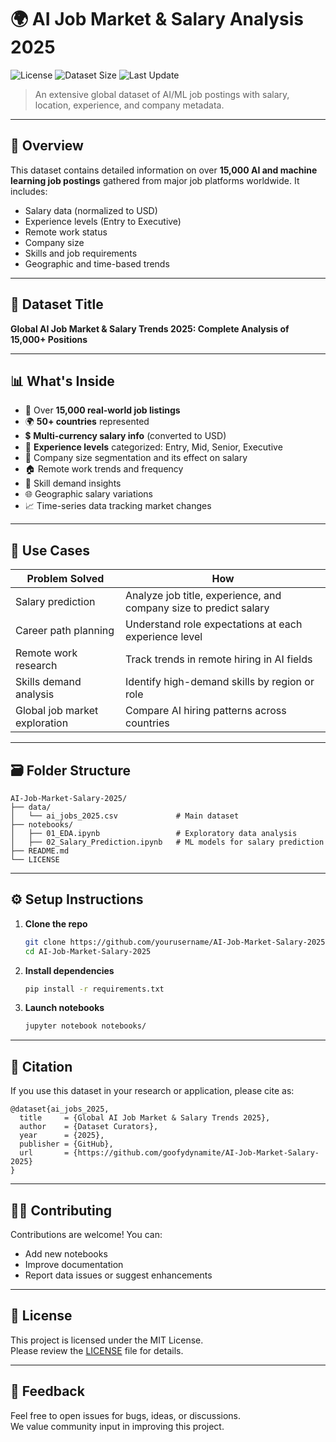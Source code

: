 
# 🌍 AI Job Market & Salary Analysis 2025

![License](https://img.shields.io/badge/license-MIT-blue.svg)
![Dataset Size](https://img.shields.io/badge/data-15%2B_k_jobs-green)
![Last Update](https://img.shields.io/badge/year-2025-informational)

> An extensive global dataset of AI/ML job postings with salary, location, experience, and company metadata.

---

## 📖 Overview

This dataset contains detailed information on over **15,000 AI and machine learning job postings** gathered from major job platforms worldwide. It includes:
- Salary data (normalized to USD)
- Experience levels (Entry to Executive)
- Remote work status
- Company size
- Skills and job requirements
- Geographic and time-based trends

---

## 🧾 Dataset Title

**Global AI Job Market & Salary Trends 2025: Complete Analysis of 15,000+ Positions**

---

## 📊 What's Inside

- 🔢 Over **15,000 real-world job listings**
- 🌍 **50+ countries** represented
- 💲 **Multi-currency salary info** (converted to USD)
- 👥 **Experience levels** categorized: Entry, Mid, Senior, Executive
- 🏢 Company size segmentation and its effect on salary
- 🏠 Remote work trends and frequency
- 🎯 Skill demand insights
- 🌐 Geographic salary variations
- 📈 Time-series data tracking market changes

---

## 🎯 Use Cases

| Problem Solved | How |
|----------------|-----|
| Salary prediction | Analyze job title, experience, and company size to predict salary |
| Career path planning | Understand role expectations at each experience level |
| Remote work research | Track trends in remote hiring in AI fields |
| Skills demand analysis | Identify high-demand skills by region or role |
| Global job market exploration | Compare AI hiring patterns across countries |

---

## 🗃️ Folder Structure

```
AI-Job-Market-Salary-2025/
├── data/
│   └── ai_jobs_2025.csv             # Main dataset
├── notebooks/
│   ├── 01_EDA.ipynb                 # Exploratory data analysis
│   ├── 02_Salary_Prediction.ipynb   # ML models for salary prediction
├── README.md
└── LICENSE
```

---

## ⚙️ Setup Instructions

1. **Clone the repo**
   ```bash
   git clone https://github.com/yourusername/AI-Job-Market-Salary-2025.git
   cd AI-Job-Market-Salary-2025
   ```

2. **Install dependencies**
   ```bash
   pip install -r requirements.txt
   ```

3. **Launch notebooks**
   ```bash
   jupyter notebook notebooks/
   ```

---

## 🔖 Citation

If you use this dataset in your research or application, please cite as:

```
@dataset{ai_jobs_2025,
  title     = {Global AI Job Market & Salary Trends 2025},
  author    = {Dataset Curators},
  year      = {2025},
  publisher = {GitHub},
  url       = {https://github.com/goofydynamite/AI-Job-Market-Salary-2025}
}
```

---

## 🧑‍💻 Contributing

Contributions are welcome! You can:
- Add new notebooks
- Improve documentation
- Report data issues or suggest enhancements

---

## 📜 License

This project is licensed under the MIT License.  
Please review the [LICENSE](./LICENSE) file for details.

---

## 💬 Feedback

Feel free to open issues for bugs, ideas, or discussions.  
We value community input in improving this project.
